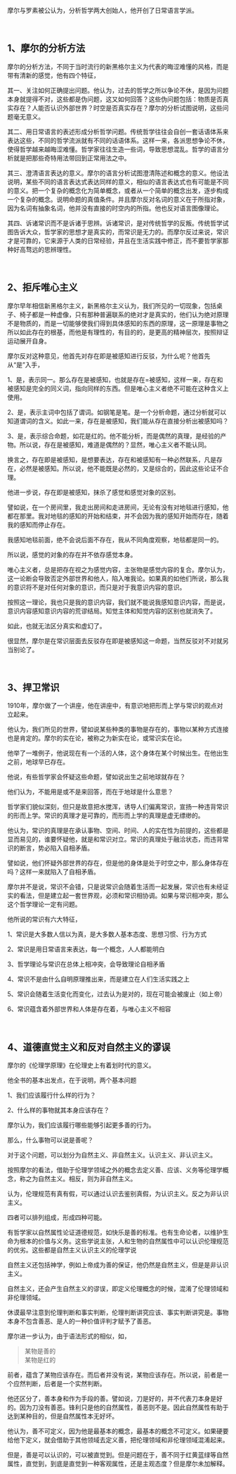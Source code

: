 <p>摩尔与罗素被公认为，分析哲学两大创始人，他开创了日常语言学派。</p><p><br></p><h2>1、摩尔的分析方法</h2><p>摩尔的分析方法，不同于当时流行的新黑格尔主义为代表的晦涩难懂的风格，而是带有清新的感觉，他有四个特征，</p><p>其一、关注如何正确提出问题。他认为，过去的哲学之所以争论不休，是因为问题本身就提得不对，这些都是伪问题，这又如何回答？这些伪问题包括：物质是否真实存在？人能否认识外部世界？时空是否真实存在？摩尔的分析试图说明，这些问题毫无意义。</p><p>其二、用日常语言的表述形成分析哲学问题。传统哲学往往会自创一套话语体系来表达这些，不同的哲学流派就有不同的话语体系。这样一来，各派思想争论不休，使得哲学越来越晦涩难懂。哲学家往往生造一些词，导致思想混乱。哲学的语言分析就是把那些奇特用法带回到正常用法之中。</p><p>其三、澄清语言表达的意义。摩尔的语言分析试图澄清陈述和概念的意义。他设法说明，某些不同的语言表达式表达同样的意义，相似的语言表达式也有可能是不同的意义。把一个复杂的概念化为简单概念，或者从一个简单的概念出发，逐步构成一个复杂的概念。说明命题的真值条件。并且摩尔反对名词的意义在于所指对象，因为名词有抽象名词，他并没有直接的时空内的所指。他也反对语言图像理论。</p><p>其四、诉诸常识而不是诉诸于思辨。诉诸常识，是对传统哲学的反叛。传统哲学试图告诉大众，哲学家的思想才是真实的，而常识是无力的。而摩尔反过来说，常识才是可靠的，它来源于人类的日常经验，并且在生活实践中修正，而不要哲学家那种好高骛远的思辨理性。</p><p><br></p><h2>2、拒斥唯心主义</h2><p>摩尔早年相信新黑格尔主义，新黑格尔主义认为，我们所见的一切现象，包括桌子、椅子都是一种虚像，只有那种普遍联系的绝对才是真实的，他们认为绝对原理不是物质的，而是一切能够使我们得到具体感知的东西的原理，这一原理是事物之所以如此存在的根基，而他是有理性的，有目的的，是更高的精神层次，按照辩证运动展开自身。</p><p>摩尔反对这种意见，他首先对存在即是被感知进行反驳，为什么呢？他首先从“是”入手，</p><p>1、是，表示同一。那么存在是被感知，也就是存在=被感知，这样一来，存在和被感知是完全的同义词，指向同样的东西。但是唯心主义者绝不可能在这种含义上使用。</p><p>2、是，表示主词中包括了谓词。如钢笔是笔。是一个分析命题，通过分析就可以知道谓词的含义。如此一来，存在是被感知，我们能从存在直接分析出被感知吗？</p><p>3、是，表示综合命题，如花是红的。他不能分析，而是偶然的真理，是经验的产物。所以说，存在是被感知，难道是偶然的？显然，唯心主义者不能认同。</p><p>换言之，存在即是被感知，是想要表达，存在和被感知有一种必然联系，凡是存在，必然是被感知。所以说，他不能既是必然的，又是综合的，因此这些论证不合理。</p><p>他进一步说，存在即是被感知，抹杀了感觉和感觉对象的区别。</p><p>譬如说，在一个房间里，我走出房间和走进房间，无论有没有对地毯进行感知，他都在那里。我对地毯的感知的开始和结束，并不会因为我的感知开始而存在，随着我的感知而停止存在。</p><p>我感知地毯前面，绝不会说后面不存在，我从不同角度观察，地毯都是同一的。</p><p>所以说，感觉的对象的存在并不依存感觉本身。</p><p>唯心主义者，总是把存在视之为感觉内容，主张物是感觉内容的复合。摩尔认为，这一论断会导致否定外部世界和他人，陷入唯我论。如果真的如他们所说，那么我的意识将不是对任何对象的意识，而只是对于我意识内容的意识。</p><p>按照这一理论，我也只是我的意识内容，我们就不能说我感知意识内容，而是说，意识内容感知意识内容的荒谬结局。知觉主体和知觉内容的区别也就消失了。</p><p>如此，也就无法区分真实和虚幻了。</p><p>很显然，摩尔是在常识层面去反驳存在即是被感知这一命题，当然反驳对不对就另当别论了。</p><p><br></p><h2>3、捍卫常识</h2><p>1910年，摩尔做了一个讲座，他在讲座中，有意识地把形而上学与常识的观点对立起来。</p><p>他认为，我们所见的世界，譬如说某些种类的事物是存在的，事物以某种方式连接也是肯定的。摩尔的实在论，被称之为新实在论，或常识实在论。</p><p>他举了一堆例子，他说现在有一个活的人体，这个身体在某个时候出生。在他出生之前，地球早已存在。</p><p>他说，有些哲学家会怀疑这些命题，譬如说出生之前地球就存在？</p><p>他们认为，不能用是或不是来回答，而在于地球是什么意思？</p><p>哲学家们貌似深刻，但只是故意把水搅浑，诱导人们偏离常识，宣扬一种违背常识的形而上学。常识的真理才是可靠的，而形而上学的真理是虚无缥缈的。</p><p>他认为，常识的真理是在承认事物、空间、时间、人的实在性为前提的，这些都是显而易见的，谁要怀疑他，就是和常识对立。常识的真理处于融洽状态，而违背常识的断言，势必陷入自相矛盾。</p><p>譬如说，他们怀疑外部世界的存在，但是他的身体是处于时空之中，那么身体存在吗？这样一来就陷入了自相矛盾。</p><p>摩尔并不是说，常识不会错，只是说常识会随着生活而一起发展，常识也有未经证实的看法，但是建立起一套世界观，必须和常识相协调。如果与常识相冲突，那么这个哲学理论一定有问题。</p><p>他所说的常识有六大特征，</p><p>1、常识是大多数人信以为真，是大多数人基本态度、思想习惯、行为方式</p><p>2、常识是用日常语言来表达，每一个概念，人人都能明白</p><p>3、哲学理论与常识在总体上相冲突，会导致理论自相矛盾</p><p>4、常识不是由什么自明原理推出来，而是建立在人们生活实践之上</p><p>5、常识会随着生活变化而变化，过去认为是对的，现在可能会被废止（如上帝）</p><p>6、常识蕴含着外部世界和人体是存在着，与唯心主义不相容</p><p><br></p><h2>4、道德直觉主义和反对自然主义的谬误</h2><p>摩尔的《伦理学原理》在伦理史上有着划时代的意义。</p><p>他全书的基本出发点，在于说明，两个基本问题</p><p>1、我们应该履行什么样的行为？</p><p>2、什么样的事物就其本身应该存在？</p><p>摩尔认为，我们应该履行哪些能够引起更多善的行为。</p><p>那么，什么事物可以说是善呢？</p><p>对于这个问题，可以划分为自然主义、非自然主义。认识主义、非认识主义。</p><p>按照摩尔的看法，借助于伦理学领域之外的概念去定义善、应该、义务等伦理学概念，称之为自然主义。相反，则为非自然主义。</p><p>认为，伦理规范有真有假，可以通过认识去鉴别真假，为认识主义。反之为非认识主义。</p><p>四者可以排列组成，形成四种可能。</p><p>有哲学家以自然属性论证道德规范，如快乐是善的标准。也有生命论者，以维护生命为根本的价值与义务。这些学说主张，人和生物的自然属性中可以认识伦理规范的优劣。这些都是自然主义认识主义的伦理学说</p><p>自然主义还包括神学，例如上帝成为善的保证，他仍然是自然主义，但是是非认识主义。</p><p>自然主义，还会产生自然主义的谬误，即定义伦理概念的时候，混淆了伦理领域和非伦理领域。</p><p>休谟最早注意到伦理判断和事实判断，伦理判断讲究应该、事实判断讲究是。事物本身不包含善恶、是人的一种价值评判才赋予了善恶。</p><p>摩尔进一步认为，由于语法形式的相似，如，</p><blockquote>某物是善的<br>某物是红的</blockquote><p>前者，蕴含了某物应该存在。而后者并没有说，某物应该存在。所以说，前者是一个应然判断，后者是一个实然判断。</p><p>他还区分了，善本身和作为手段的善。譬如说，刀是好的，并不代表刀本身是好的。因为刀没有善恶。锋利只是他的自然属性，善恶则不是。因此自然属性有助于达到某种目的，但是自然属性本无好坏。</p><p>他认为，善不可定义，因为他是最基本的概念，最基本的概念不可定义。如果硬要给他下定义，就会借助于其他领域去定义善，把伦理领域和非伦理领域混淆起来。</p><p>但是，善是可以认识的，可以被直觉到。但是问题在于，善不同于红黄蓝绿等自然属性，直觉到，到底是直觉到一种客观属性，还是主观态度？但是摩尔未加解释。</p><p></p>